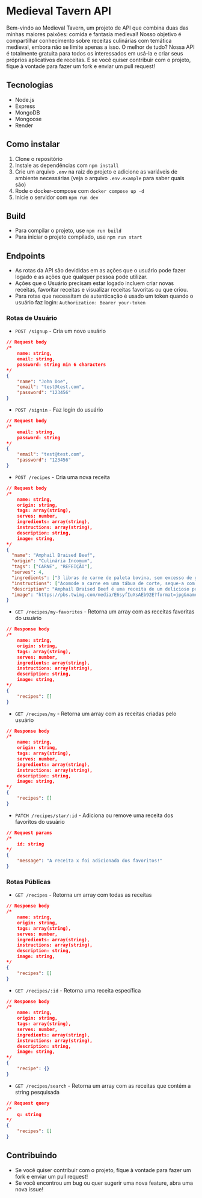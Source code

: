 # Medieval Tavern API
Bem-vindo ao Medieval Tavern, um projeto de API que combina duas das minhas maiores paixões: comida e fantasia medieval! Nosso objetivo é compartilhar conhecimento sobre receitas culinárias com temática medieval, embora não se limite apenas a isso. O melhor de tudo? Nossa API é totalmente gratuita para todos os interessados em usá-la e criar seus próprios aplicativos de receitas. E se você quiser contribuir com o projeto, fique à vontade para fazer um fork e enviar um pull request!
## Tecnologias
- Node.js
- Express
- MongoDB
- Mongoose
- Render
## Como instalar
1. Clone o repositório
2. Instale as dependências com `npm install`
3. Crie um arquivo `.env` na raiz do projeto e adicione as variáveis de ambiente necessárias (veja o arquivo `.env.example` para saber quais são)
4. Rode o docker-compose com `docker compose up -d`
5. Inicie o servidor com `npm run dev`
## Build
- Para compilar o projeto, use `npm run build`
- Para iniciar o projeto compilado, use `npm run start`

## Endpoints
- As rotas da API são devididas em as ações que o usuário pode fazer logado e as ações que qualquer pessoa pode utilizar.
- Ações que o Usuário precisam estar logado incluem criar novas receitas, favoritar receitas e visualizar receitas favoritas ou que criou.
- Para rotas que necessitam de autenticação é usado um token quando o usuário faz login: `Authorization: Bearer your-token`
### Rotas de Usuário
- `POST /signup` - Cria um novo usuário
```json
// Request body
/*
    name: string,
    email: string,
    password: string min 6 characters
*/
{
    "name": "John Doe",
    "email": "test@test.com",
    "password": "123456"
}
```
- `POST /signin` - Faz login do usuário
```json
// Request body
/*
    email: string,
    password: string
*/
{
    "email": "test@test.com",
    "password": "123456"
}
```
- `POST /recipes` - Cria uma nova receita
```json
// Request body
/*
    name: string,
    origin: string,
    tags: array(string),
    serves: number,
    ingredients: array(string),
    instructions: array(string),
    description: string,
    image: string,
*/
{
  "name": "Amphail Braised Beef",
  "origin": "Culinária Incomum",
  "tags": ["CARNE", "REFEIÇÃO"],
  "serves": 4,
  "ingredients": ["3 libras de carne de paleta bovina, sem excesso de gordura.", "Sal kosher e pimenta-do-reino moída na hora.", "2 colheres de sopa de óleo de sabor neutro, como óleo vegetal, de canola, de cártamo ou de semente de uva.", "5 cebolas amarelas, cortadas em fatias grossas.", "1 colher de chá de tomilho seco, esmagado.", "2 colheres de chá de gengibre em pó.", "1½ colheres de sopa de farinha de trigo.", "1 xícara de sidra espumante alcoólica, de preferência de pera.", "½ xícara de caldo de galinha com baixo teor de sódio.", "3 peras maduras, mas firmes, do tipo Bosc, Bartlett ou Anjou, descascadas, sem sementes e cortadas em pedaços de 1 polegada", "¾ colher de chá de vinagre de maçã.", "¼ xícara de salsa fresca picada."],
  "instructions": ["Acomode a carne em uma tábua de corte, seque-a com papel toalha, amarre-a em um formato uniforme com barbante de cozinha em intervalos de 5 centímetros e polvilhe generosamente com sal e pimenta.", "Em uma panela grande de ferro fundido em fogo médio-alto, aqueça 1 colher de sopa de óleo até começar a brilhar. Adicione a carne e cozinhe, sem mexer, até dourar bem na parte inferior, por 3 a 4 minutos. Vire a carne e continue cozinhando, até dourar bem em cada um dos três lados restantes, por mais 10 a 12 minutos. Transfira a carne para uma tigela grande.", "Retorne a panela ao fogo médio-alto, adicione a colher de sopa de óleo restante e aqueça até começar a brilhar. Adicione as cebolas e 1 colher de chá de sal e cozinhe, mexendo e raspando o fundo da panela ocasionalmente, até que as cebolas comecem a amolecer e liberar algum líquido, cerca de 4 minutos. Ajuste o fogo para médio-baixo e continue cozinhando por 15 minutos, mexendo e raspando o fundo da panela ocasionalmente e ajustando o calor conforme necessário para garantir que as cebolas cozinhem suavemente, sem queimar. Adicione o tomilho, o gengibre e a farinha e continue a cozinhar, mexendo, até que as cebolas fiquem pegajosas e douradas, cerca de mais 5 minutos. Adicione o sidra, o caldo e ½ colher de chá de sal. Mexa e raspe o fundo da panela para soltar e dissolver os pedaços dourados.", "Enquanto isso, pré-aqueça o forno a 150°C com uma prateleira na parte do meio-baixo do forno.", "Acomode a carne nas cebolas (as cebolas e os sucos acumulados devem cobrir cerca de três quartos da altura da carne). Cubra a panela, transfira-a para o forno e cozinhe por 1 hora e 35 minutos. Adicione as peras, encaixando-as nas cebolas, retorne a panela ao forno e continue a cozinhar, coberta, até que a carne esteja extremamente macia (uma faca de legumes deve penetrar facilmente na carne) e atinja 93°C em um termômetro de leitura instantânea, cerca de mais 2 horas e 15 minutos.", "Transfira a carne para uma tábua de corte e, usando uma grande colher de espaguete, coloque as cebolas e peras em um prato de servir; cubra levemente com papel alumínio para manter aquecido. Despeje o líquido acumulado em um copo medidor e deixe descansar até que toda a gordura suba para a superfície, cerca de 10 minutos. Incline o copo medidor e use uma colher de sopa larga e rasa para retirar a gordura da superfície e descartá-la. Adicione o vinagre e a maior parte da salsinha ao líquido desengordurado e mexa para combinar. Prove e ajuste o tempero com sal e pimenta, se necessário.", "Retire o barbante da carne e corte-a contra o grão em fatias de 1 centímetro de espessura (ou desfie-a em pedaços). Coloque a carne no prato com as cebolas e peras, despeje os sucos temperados sobre a carne, polvilhe com a salsinha restante e sirva."],
  "description": "Amphail Braised Beef é uma receita de um delicioso prato de carne cozida lentamente em uma mistura de cebolas, peras e especiarias, resultando em um prato reconfortante e cheio de sabor. A carne é primeiro selada para criar uma crosta dourada, depois cozida em fogo baixo com cebolas caramelizadas, peras suculentas e uma variedade de temperos aromáticos. O resultado é uma carne macia e suculenta, repleta de sabores ricos e um toque adocicado das peras. Servido com uma generosa porção do molho saboroso por cima, esta é uma refeição que certamente encantará os paladares mais exigentes.",
  "image": "https://pbs.twimg.com/media/E6syfIuXsAEb92E?format=jpg&name=4096x4096"
}
```
- `GET /recipes/my-favorites` - Retorna um array com as receitas favoritas do usuário
```json
// Response body
/*
    name: string,
    origin: string,
    tags: array(string),
    serves: number,
    ingredients: array(string),
    instructions: array(string),
    description: string,
    image: string,
*/
{
    "recipes": []
}
```
- `GET /recipes/my` - Retorna um array com as receitas criadas pelo usuário
```json
// Response body
/*
    name: string,
    origin: string,
    tags: array(string),
    serves: number,
    ingredients: array(string),
    instructions: array(string),
    description: string,
    image: string,
*/
{
    "recipes": []
}
```
- `PATCH /recipes/star/:id` - Adiciona ou remove uma receita dos favoritos do usuário
```json
// Request params
/*
    id: string
*/
{
    "message": "A receita x foi adicionada dos favoritos!"
}
```
### Rotas Públicas
- `GET /recipes` - Retorna um array com todas as receitas
```json
// Response body
/*
    name: string,
    origin: string,
    tags: array(string),
    serves: number,
    ingredients: array(string),
    instructions: array(string),
    description: string,
    image: string,
*/
{
    "recipes": []
}
```
- `GET /recipes/:id` - Retorna uma receita específica
```json
// Response body
/*
    name: string,
    origin: string,
    tags: array(string),
    serves: number,
    ingredients: array(string),
    instructions: array(string),
    description: string,
    image: string,
*/
{
    "recipe": {}
}
```
- `GET /recipes/search` - Retorna um array com as receitas que contém a string pesquisada
```json
// Request query
/*
    q: string
*/
{
    "recipes": []
}
```

## Contribuindo
- Se você quiser contribuir com o projeto, fique à vontade para fazer um fork e enviar um pull request!
- Se você encontrou um bug ou quer sugerir uma nova feature, abra uma nova issue!
